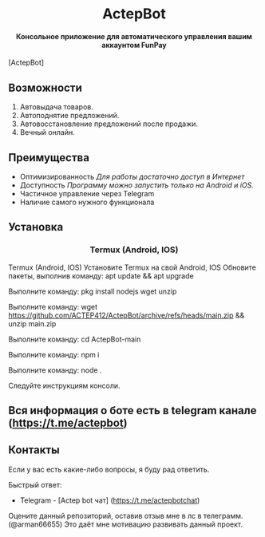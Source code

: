 <h1 align="center">
    ActepBot
</h1>

<h4 align="center">
    Консольное приложение для автоматического управления вашим аккаунтом FunPay
</h4>

[ActepBot]

##  **Возможности**

1. Автовыдача товаров.
2. Автоподнятие предложений.
3. Автовосстановление предложений после продажи.
5. Вечный онлайн.

##  **Преимущества**

- Оптимизированность
    *Для работы достаточно доступ в Интернет*
- Доступность
    *Программу можно запустить только на Android и iOS.*
- Частичное управление через Telegram
- Наличие самого нужного функционала

##  **Установка**

<h3 align="center" > Termux (Android, IOS) </h3>

Termux (Android, IOS)
Установите Termux на свой Android, IOS
Обновите пакеты, выполнив команду:
apt update && apt upgrade

Выполните команду:
pkg install nodejs wget unzip

Выполните команду:
wget https://github.com/ACTEP412/ActepBot/archive/refs/heads/main.zip && unzip main.zip

Выполните команду:
cd ActepBot-main

Выполните команду: 
npm i 

Выполните команду:
node .

Следуйте инструкциям консоли.

## Вся информация о боте есть в telegram канале (https://t.me/actepbot)

## Контакты
Если у вас есть какие-либо вопросы, я буду рад ответить.

Быстрый ответ:

- Telegram - [Actep bot чат] (https://t.me/actepbotchat)


Оцените данный репозиторий, оставив отзыв мне в лс в телеграмм. (@arman66655) Это даёт мне мотивацию развивать данный проект.

